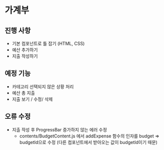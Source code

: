 # 가계부

## 진행 사항
* 기본 컴포넌트로 틀 잡기 (HTML, CSS)
* 예산 추가하기
* 지출 작성하기

## 예정 기능
* 카테고리 선택되지 않은 상황 처리
* 예산 총 지출
* 지출 보기 / 수정/ 삭제

## 오류 수정
* 지출 작성 후 ProgressBar 증가하지 않는 에러 수정
    * contents/BudgetContent.js 에서 addExpense 함수의 인자를 budget => budgetId으로 수정 (다른 컴포넌트에서 받아오는 값이 budgetId이기 때문)
